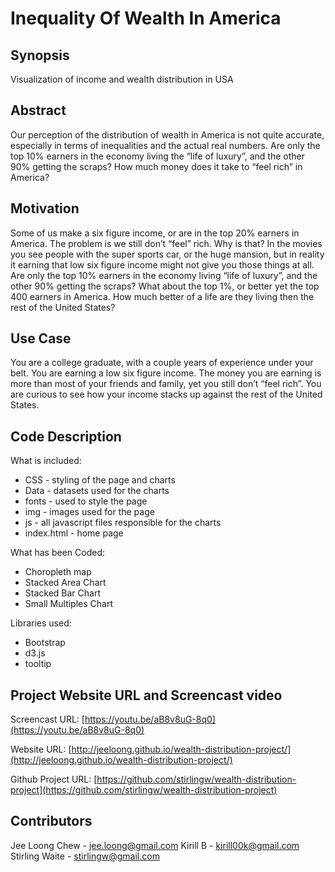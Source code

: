 # Inequality Of Wealth In America

## Synopsis

Visualization of income and wealth distribution in USA

## Abstract

Our perception of the distribution of wealth in America is not quite accurate, especially in terms of inequalities and the actual real numbers.  Are only the top 10% earners in the economy living the “life of luxury”, and the other 90% getting the scraps?  How much money does it take to “feel rich” in America?

## Motivation

Some of us make a six figure income, or are in the top 20% earners in America.  The problem is we still don’t “feel” rich.  Why is that?
In the movies you see people with the super sports car, or the huge mansion, but in reality it earning that low six figure income might not give you those things at all.
Are only the top 10% earners in the economy living “life of luxury”, and the other 90% getting the scraps?  What about the top 1%, or better yet the top 400 earners  in America.  How much better of a life are they living then the rest of the United States?

## Use Case

You are a college graduate, with a couple years of experience under your belt. You are earning a low six figure income. The money you are earning is more than most of your friends and family, yet you still don’t “feel rich”. You are curious to see how your income stacks up against the rest of the United States.

## Code Description

What is included:
* CSS - styling of the page and charts
* Data - datasets used for the charts
* fonts - used to style the page
* img - images used for the page
* js - all javascript files responsible for the charts
* index.html - home page

What has been Coded:
* Choropleth map
* Stacked Area Chart
* Stacked Bar Chart
* Small Multiples Chart

Libraries used:
* Bootstrap
* d3.js
* tooltip

## Project Website URL and Screencast video

Screencast URL: [https://youtu.be/aB8v8uG-8q0](https://youtu.be/aB8v8uG-8q0)

Website URL: [http://jeeloong.github.io/wealth-distribution-project/](http://jeeloong.github.io/wealth-distribution-project/)

Github Project URL: [https://github.com/stirlingw/wealth-distribution-project](https://github.com/stirlingw/wealth-distribution-project)

## Contributors

Jee Loong Chew - jee.loong@gmail.com
Kirill B - kirill00k@gmail.com
Stirling Waite - stirlingw@gmail.com